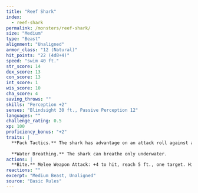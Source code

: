 ```yaml
---
title: "Reef Shark"
index:
  - reef-shark
permalink: /monsters/reef-shark/
size: "Medium"
type: "Beast"
alignment: "Unaligned"
armor_class: "12 (Natural)"
hit_points: "22 (4d8+4)"
speed: "swim 40 ft."
str_score: 14
dex_score: 13
con_score: 13
int_score: 1
wis_score: 10
cha_score: 4
saving_throws: ""
skills: "Perception +2"
senses: "Blindsight 30 ft., Passive Perception 12"
languages: ""
challenge_rating: 0.5
xp: 100
proficiency_bonus: "+2"
traits: |
  **Pack Tactics.** The shark has advantage on an attack roll against a creature if at least one of the shark's allies is within 5 ft. of the creature and the ally isn't incapacitated.
  
  **Water Breathing.** The shark can breathe only underwater.
actions: |
  **Bite.** Melee Weapon Attack: +4 to hit, reach 5 ft., one target. Hit: 6 (1d8 + 2) piercing damage.
reactions: ""
excerpt: "Medium Beast, Unaligned"
source: "Basic Rules"
---
```

